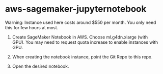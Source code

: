# aws-sagemaker-jupyternotebook

Warning: Instance used here costs around $550 per month. You only need this for few hours at most.

1. Create SageMaker Notebook in AWS. Choose ml.g4dn.xlarge (with GPU). You may need to request quota increase to enable instances with GPU.

2. When creating the notebook instance, point the Git Repo to this repo.

3. Open the desired notebook.
